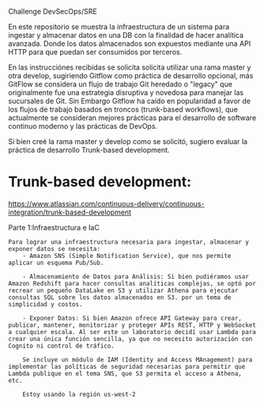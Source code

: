 
Challenge DevSecOps/SRE

En este repositorio se muestra la infraestructura de un sistema para ingestar y almacenar datos en una DB con la finalidad de hacer analítica avanzada. Donde los datos almacenados son expuestos mediante una API HTTP para que puedan ser consumidos por terceros.

En las instrucciónes recibidas se solicita solicita utilizar una rama master y otra develop, sugiriendo Gitflow como práctica de desarrollo opcional, más GitFlow se considera un flujo de trabajo Git heredado o "legacy" que originalmente fue una estrategia disruptiva y novedosa para manejar las sucursales de Git. Sin Embargo Gitflow ha caído en popularidad a favor de los flujos de trabajo basados en troncos (trunk-based workflows), que actualmente se consideran mejores prácticas para el desarrollo de software continuo moderno y las prácticas de DevOps.

Si bien creé la rama master y develop como se solicitó, sugiero evaluar la práctica de desarrollo Trunk-based development.

# Trunk-based development:
https://www.atlassian.com/continuous-delivery/continuous-integration/trunk-based-development



Parte 1:Infraestructura e IaC

    Para lograr una infraestructura necesaria para ingestar, almacenar y exponer datos se necesita:
        - Amazon SNS (Simple Notification Service), que nos permite aplicar un esquema Pub/Sub.
        
        - Almacenamiento de Datos para Análisis: Si bien pudiéramos usar Amazon Redshift para hacer consultas analíticas complejas, se optó por recrear un pequeño DataLake en S3 y utilizar Athena para ejecutar consultas SQL sobre los datos almacenados en S3. por un tema de simplicidad y costos.

        - Exponer Datos: Si bien Amazon ofrece API Gateway para crear, publicar, mantener, monitorizar y proteger APIs REST, HTTP y WebSocket a cualquier escala. Al ser este un laboratorio decidí usar Lambda para crear una única función sencilla, ya que no necesito autorización con Cognito ni control de tráfico.

        Se incluye un módulo de IAM (Identity and Access MAnagement) para implementar las políticas de seguridad necesarias para permitir que Lambda publique en el tema SNS, que S3 permita el acceso a Athena, etc.
        
        Estoy usando la región us-west-2
     

